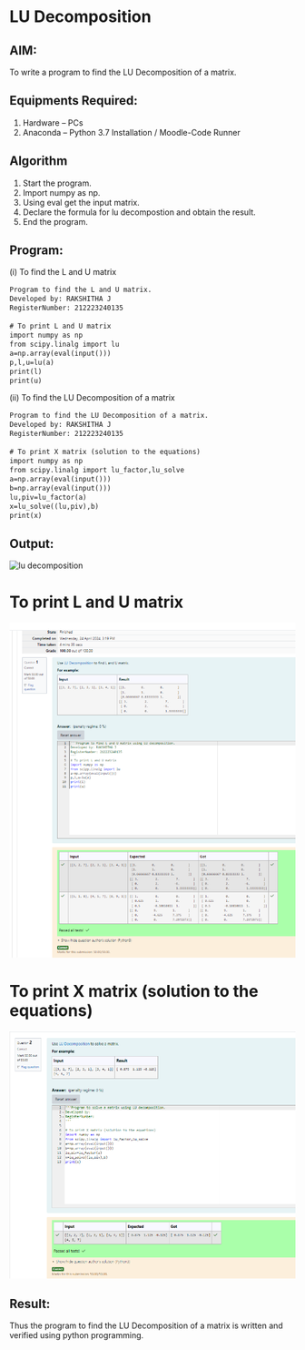 # LU Decomposition 

## AIM:
To write a program to find the LU Decomposition of a matrix.

## Equipments Required:
1. Hardware – PCs
2. Anaconda – Python 3.7 Installation / Moodle-Code Runner

## Algorithm
1. Start the program.
2. Import numpy as np.
3. Using eval get the input matrix.
4. Declare the formula for lu decompostion and obtain the result.
5. End the program.


## Program:
(i) To find the L and U matrix
```
Program to find the L and U matrix.
Developed by: RAKSHITHA J
RegisterNumber: 212223240135

# To print L and U matrix
import numpy as np
from scipy.linalg import lu
a=np.array(eval(input()))
p,l,u=lu(a)
print(l)
print(u)
```
(ii) To find the LU Decomposition of a matrix
```
Program to find the LU Decomposition of a matrix.
Developed by: RAKSHITHA J
RegisterNumber: 212223240135

# To print X matrix (solution to the equations)
import numpy as np
from scipy.linalg import lu_factor,lu_solve
a=np.array(eval(input()))
b=np.array(eval(input()))
lu,piv=lu_factor(a)
x=lu_solve((lu,piv),b)
print(x)
```

## Output:
![lu decomposition]()

# To print L and U matrix

![output](<Screenshot 2024-04-24 165900.png>)

# To print X matrix (solution to the equations)

![output](<Screenshot 2024-04-24 165918.png>)

## Result:
Thus the program to find the LU Decomposition of a matrix is written and verified using python programming.

